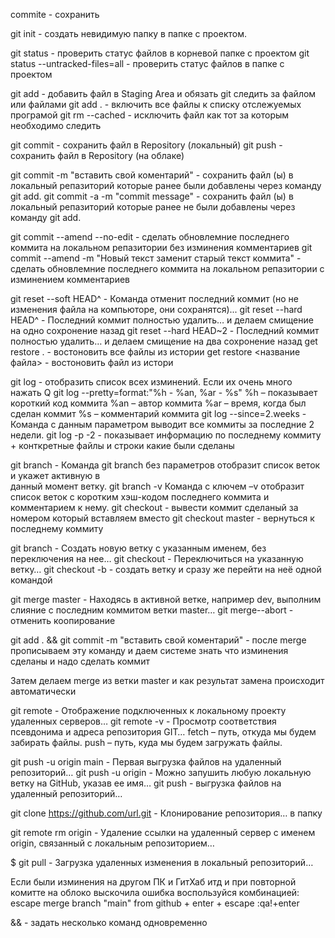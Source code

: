 commite - сохранить

git init - создать невидимую папку в папке с проектом.

git status - проверить статус файлов в корневой папке с проектом
git status --untracked-files=all - проверить статус файлов в папке с проектом

git add - добавить файл в Staging Area и обязать git следить за файлом или файлами
git add . - включить все файлы к списку отслежуемых програмой
git rm --cached - исключить файл как тот за которым необходимо следить

git commit - сохранить файл в Repository (локальный)
git push - сохранить файл в Repository (на облаке)

git commit -m "вставить свой коментарий" - сохранить файл (ы) в локальный репазиторий которые ранее были добавлены через команду git add.
git commit -a -m "commit message" - сохранить файл (ы) в локальный репазиторий которые ранее не были добавлены через команду git add.

git commit --amend --no-edit - сделать обновлемние последнего коммита на локальном репазитории без изминения комментариев
git commit --amend -m "Новый текст заменит старый текст коммита" - сделать обновлемние последнего коммита на локальном репазитории с изминением комментариев

git reset --soft HEAD^ - Команда отменит последний коммит (но не изменения файла на компьюторе, они сохранятся)...
git reset --hard HEAD^ - Последний коммит полностью удалить… и делаем смищение на одно сохронение назад
git reset --hard HEAD~2 - Последний коммит полностью удалить… и делаем смищение на два сохронение назад
get restore . - востоновить все файлы из истории
get restore <название файла> - востоновить файл из истори

git log - отобразить список всех изминений. Если их очень много нажать Q
git log --pretty=format:"%h - %an, %ar - %s"
%h – показывает короткий код коммита
%an – автор коммита
%ar – время, когда был сделан коммит
%s – комментарий коммита
git log --since=2.weeks - Команда с данным параметром выводит все коммиты за последние 2 недели.
git log -p -2 - показывает информацию по последнему коммиту + конткретные файлы и строки какие были сделаны

git branch - Команда git branch без параметров отобразит список веток и укажет активную в  
 данный момент ветку.
git branch -v Команда с ключем –v отобразит список веток c коротким хэш-кодом последнего
коммита и комментарием к нему.
git checkout <commit-hash> - вывести коммит сделаный за номером который вставляем вместо <commit-hash>
git checkout master - вернуться к последнему коммиту

git branch <new-branch-name> - Создать новую ветку с указанным именем, без переключения на нее…
git checkout <new-branch-name> - Переключиться на указанную ветку…
git checkout -b <new-branch-name> - создать ветку и сразу же перейти на неё одной командой

git merge master - Находясь в активной ветке, например dev, выполним слияние с последним
коммитом ветки master…
git merge--abort - отменить коопирование

git add . && git commit -m "вставить свой коментарий" - после merge прописываем эту команду и даем системе знать что изминения сделаны и надо сделать коммит

Затем делаем merge из ветки master и как результат замена происходит автоматически

git remote - Отображение подключенных к локальному проекту удаленных серверов…
git remote -v - Просмотр соответствия псевдонима и адреса репозитория GIT…
fetch – путь, откуда мы будем забирать файлы.
push – путь, куда мы будем загружать файлы.

git push -u origin main - Первая выгрузка файлов на удаленный репозиторий…
git push -u origin <branch-name> - Можно запушить любую локальную ветку на GitHub, указав ее имя…
git push - выгрузка файлов на удаленный репозиторий…

git clone https://github.com/url.git - Клонирование репозитория… в папку

git remote rm origin - Удаление ссылки на удаленный сервер с именем origin, связанный с
локальным репозиторием…

$ git pull - Загрузка удаленных изменения в локальный репозиторий…

Если были изминения на другом ПК и ГитХаб итд и при повторной комитте на облоко выскочила ошибка воспользуйся комбинацией:
escape
merge branch "main" from github + enter + escape
:qa!+enter

&& - задать несколько команд одновременно
